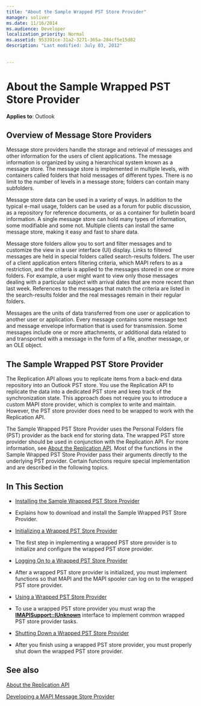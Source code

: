 ```yaml
---
title: "About the Sample Wrapped PST Store Provider"
manager: soliver
ms.date: 11/16/2014
ms.audience: Developer
localization_priority: Normal
ms.assetid: 953391ce-31a2-3271-365a-284cf5e15d82
description: "Last modified: July 03, 2012"
 
 
---
```


# About the Sample Wrapped PST Store Provider

 
  
**Applies to**: Outlook 
  
## Overview of Message Store Providers

Message store providers handle the storage and retrieval of messages and other information for the users of client applications. The message information is organized by using a hierarchical system known as a message store. The message store is implemented in multiple levels, with containers called folders that hold messages of different types. There is no limit to the number of levels in a message store; folders can contain many subfolders.
  
Message store data can be used in a variety of ways. In addition to the typical e-mail usage, folders can be used as a forum for public discussion, as a repository for reference documents, or as a container for bulletin board information. A single message store can hold many types of information, some modifiable and some not. Multiple clients can install the same message store, making it easy and fast to share data.
  
Message store folders allow you to sort and filter messages and to customize the view in a user interface (UI) display. Links to filtered messages are held in special folders called search-results folders. The user of a client application enters filtering criteria, which MAPI refers to as a restriction, and the criteria is applied to the messages stored in one or more folders. For example, a user might want to view only those messages dealing with a particular subject with arrival dates that are more recent than last week. References to the messages that match the criteria are listed in the search-results folder and the real messages remain in their regular folders.
  
Messages are the units of data transferred from one user or application to another user or application. Every message contains some message text and message envelope information that is used for transmission. Some messages include one or more attachments, or additional data related to and transported with a message in the form of a file, another message, or an OLE object.
  
## The Sample Wrapped PST Store Provider

The Replication API allows you to replicate items from a back-end data repository into an Outlook PST store. You use the Replication API to replicate the data into a dedicated PST store and keep track of the synchronization state. This approach does not require you to introduce a custom MAPI store provider, which is complex to write and maintain. However, the PST store provider does need to be wrapped to work with the Replication API.
  
The Sample Wrapped PST Store Provider uses the Personal Folders file (PST) provider as the back end for storing data. The wrapped PST store provider should be used in conjunction with the Replication API. For more information, see [About the Replication API](about-the-replication-api.md). Most of the functions in the Sample Wrapped PST Store Provider pass their arguments directly to the underlying PST provider. Certain functions require special implementation and are described in the following topics.
  
## In This Section

- [Installing the Sample Wrapped PST Store Provider](installing-the-sample-wrapped-pst-store-provider.md)
    
- Explains how to download and install the Sample Wrapped PST Store Provider.
    
- [Initializing a Wrapped PST Store Provider](initializing-a-wrapped-pst-store-provider.md)
    
- The first step in implementing a wrapped PST store provider is to initialize and configure the wrapped PST store provider.
    
- [Logging On to a Wrapped PST Store Provider](logging-on-to-a-wrapped-pst-store-provider.md)
    
- After a wrapped PST store provider is initialized, you must implement functions so that MAPI and the MAPI spooler can log on to the wrapped PST store provider.
    
- [Using a Wrapped PST Store Provider](using-a-wrapped-pst-store-provider.md)
    
- To use a wrapped PST store provider you must wrap the **[IMAPISupport::IUnknown](imapisupportiunknown.md)** interface to implement common wrapped PST store provider tasks. 
    
- [Shutting Down a Wrapped PST Store Provider](shutting-down-a-wrapped-pst-store-provider.md)
    
- After you finish using a wrapped PST store provider, you must properly shut down the wrapped PST store provider.
    
## See also



[About the Replication API](about-the-replication-api.md)
  
[Developing a MAPI Message Store Provider](developing-a-mapi-message-store-provider.md)

